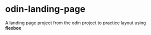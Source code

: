 # odin-landing-page
A landing page project from the odin project to practice layout using **flexbox**